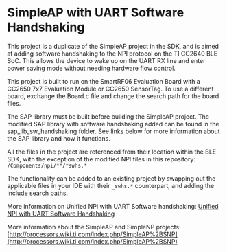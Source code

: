 SimpleAP with UART Software Handshaking
====================

This project is a duplicate of the SimpleAP project in the SDK, and is aimed at adding software handshaking to the NPI protocol on the TI CC2640 BLE SoC. This allows the device to wake up on the UART RX line and enter power saving mode without needing hardware flow control.

This project is built to run on the SmartRF06 Evaluation Board with a CC2650 7x7 Evaluation Module or CC2650 SensorTag. To use a different board, exchange the Board.c file and change the search path for the board files.

The SAP library must be built before building the SimpleAP project. The modified SAP library with software handshaking added can be found in the sap_lib_sw_handshaking folder. See links below for more information about the SAP library and how it functions.

All the files in the project are referenced from their location within the BLE SDK, with the exception of the modified NPI files in this repository: `/Components/npi/**/*swhs.*`

The functionality can be added to an existing project by swapping out the applicable files in your IDE with their `_swhs.*` counterpart, and adding the include search paths.

More information on Unified NPI with UART Software handshaking:
[Unified NPI with UART Software Handshaking](Components/npi/unified)

More information about the SimpleAP and SimpleNP projects:
[http://processors.wiki.ti.com/index.php/SimpleAP%2BSNP](http://processors.wiki.ti.com/index.php/SimpleAP%2BSNP)
